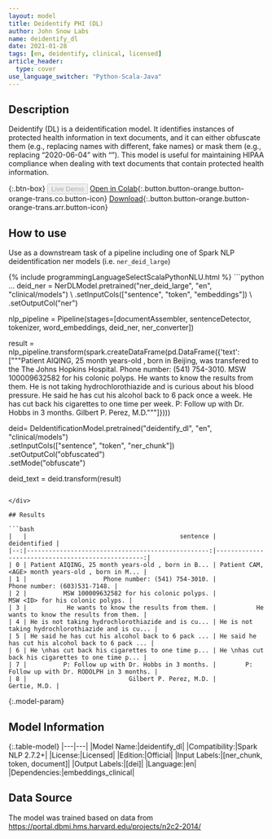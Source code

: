 ```yaml
---
layout: model
title: Deidentify PHI (DL)
author: John Snow Labs
name: deidentify_dl
date: 2021-01-28
tags: [en, deidentify, clinical, licensed]
article_header:
  type: cover
use_language_switcher: "Python-Scala-Java"
---
```


## Description

Deidentify (DL) is a deidentification model. It identifies instances of protected health information in text documents, and it can either obfuscate them (e.g., replacing names with different, fake names) or mask them (e.g., replacing “2020-06-04” with “<DATE>”). This model is useful for maintaining HIPAA compliance when dealing with text documents that contain protected health information.

{:.btn-box}
<button class="button button-orange" disabled>Live Demo</button>
[Open in Colab](https://github.com/JohnSnowLabs/spark-nlp-workshop/blob/master/tutorials/Certification_Trainings/Healthcare/4.Clinical_DeIdentificiation.ipynb){:.button.button-orange.button-orange-trans.co.button-icon}
[Download](https://s3.amazonaws.com/auxdata.johnsnowlabs.com/clinical/models/deidentify_dl_en_2.7.2_2.4_1611831975581.zip){:.button.button-orange.button-orange-trans.arr.button-icon}

## How to use

Use as a downstream task of a pipeline including one of Spark NLP  deidentification ner models (i.e. `ner_deid_large`)

<div class="tabs-box" markdown="1">
{% include programmingLanguageSelectScalaPythonNLU.html %}
```python
...
deid_ner = NerDLModel.pretrained("ner_deid_large", "en", "clinical/models") \
  .setInputCols(["sentence", "token", "embeddings"]) \
  .setOutputCol("ner")

nlp_pipeline = Pipeline(stages=[documentAssembler, sentenceDetector, tokenizer, word_embeddings, deid_ner, ner_converter]) 

result = nlp_pipeline.transform(spark.createDataFrame(pd.DataFrame({'text': ["""Patient AIQING, 25 month years-old , born in Beijing, was transfered to the The Johns Hopkins Hospital. Phone number: (541) 754-3010. MSW 100009632582 for his colonic polyps. He wants to know the results from them. He is not taking hydrochlorothiazide and is curious about his blood pressure. He said he has cut his alcohol back to 6 pack once a week. He has cut back his cigarettes to one time per week. P:   Follow up with Dr. Hobbs in 3 months. Gilbert P. Perez, M.D."""]})))

deid= DeIdentificationModel.pretrained("deidentify_dl", "en", "clinical/models") \
      .setInputCols(["sentence", "token", "ner_chunk"]) \
      .setOutputCol("obfuscated") \
      .setMode("obfuscate")

deid_text = deid.transform(result)
```

</div>

## Results

```bash
|   |                                          sentence |                                      deidentified |
|--:|--------------------------------------------------:|--------------------------------------------------:|
| 0 | Patient AIQING, 25 month years-old , born in B... | Patient CAM, <AGE> month years-old , born in M... |
| 1 |                     Phone number: (541) 754-3010. |                      Phone number: (603)531-7148. |
| 2 |          MSW 100009632582 for his colonic polyps. |                  MSW <ID> for his colonic polyps. |
| 3 |           He wants to know the results from them. |           He wants to know the results from them. |
| 4 | He is not taking hydrochlorothiazide and is cu... | He is not taking hydrochlorothiazide and is cu... |
| 5 | He said he has cut his alcohol back to 6 pack ... | He said he has cut his alcohol back to 6 pack ... |
| 6 | He \nhas cut back his cigarettes to one time p... | He \nhas cut back his cigarettes to one time p... |
| 7 |          P: Follow up with Dr. Hobbs in 3 months. |        P: Follow up with Dr. RODOLPH in 3 months. |
| 8 |                            Gilbert P. Perez, M.D. |                                      Gertie, M.D. |
```

{:.model-param}
## Model Information

{:.table-model}
|---|---|
|Model Name:|deidentify_dl|
|Compatibility:|Spark NLP 2.7.2+|
|License:|Licensed|
|Edition:|Official|
|Input Labels:|[ner_chunk, token, document]|
|Output Labels:|[dei]|
|Language:|en|
|Dependencies:|embeddings_clinical|

## Data Source

The model was trained based on data from https://portal.dbmi.hms.harvard.edu/projects/n2c2-2014/